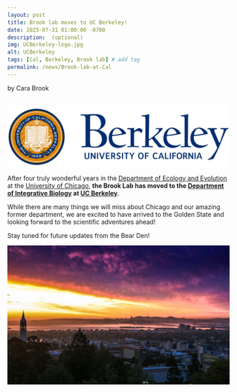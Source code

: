 ```yaml
---
layout: post
title: Brook lab moves to UC Berkeley!
date: 2025-07-31 01:00:00 -0700
description:  (optional)
img: UCBerkeley-logo.jpg
alt: UCBerkeley
tags: [Cal, Berkeley, Brook lab] # add tag
permalink: /news/Brook-lab-at-Cal
---
```


by Cara Brook

<br>

<img src="/assets/img/UC-Berkeley-Simbolo.jpg" alt="Berkeley" class="img-thumbnail col-md-6" align="center" />
<br>

After four truly wonderful years in the [Department of Ecology and Evolution](https://ecologyandevolution.uchicago.edu) at the [University of Chicago](https://www.uchicago.edu), **the Brook Lab has moved to the [Department of Integrative Biology](https://ib.berkeley.edu) at [UC Berkeley](https://www.berkeley.edu)**.
<br>

While there are many things we will miss about Chicago and our amazing former department, we are excited to have arrived to the Golden State and looking forward to the scientific adventures ahead! 
<br>

Stay tuned for future updates from the Bear Den!
<br>

<img src="/assets/img/uc-berkeley-landscape.jpg" alt="Berkeley-landscape" class="img-thumbnail col-md-10" align="center" />

<br>

